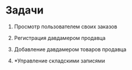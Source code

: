 # Задачи
1. Просмотр пользователем своих заказов
2. Регистрация давдамером продавца
3. Добавление давдамером товаров продавца

4. *Управление складскими записями
